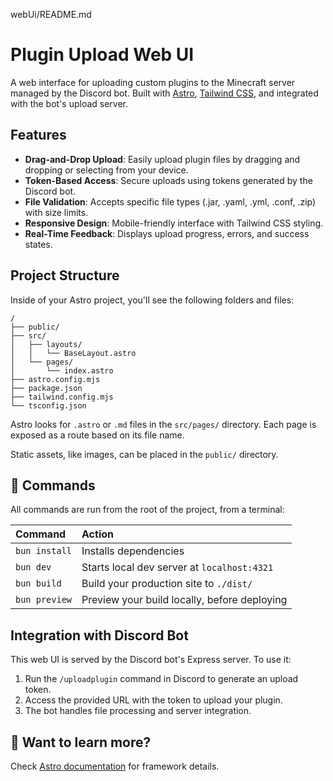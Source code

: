 webUi/README.md
# Plugin Upload Web UI

A web interface for uploading custom plugins to the Minecraft server managed by the Discord bot. Built with [Astro](https://astro.build/), [Tailwind CSS](https://tailwindcss.com/), and integrated with the bot's upload server.

## Features

- **Drag-and-Drop Upload**: Easily upload plugin files by dragging and dropping or selecting from your device.
- **Token-Based Access**: Secure uploads using tokens generated by the Discord bot.
- **File Validation**: Accepts specific file types (.jar, .yaml, .yml, .conf, .zip) with size limits.
- **Responsive Design**: Mobile-friendly interface with Tailwind CSS styling.
- **Real-Time Feedback**: Displays upload progress, errors, and success states.

## Project Structure

Inside of your Astro project, you'll see the following folders and files:

```text
/
├── public/
├── src/
│   ├── layouts/
│   │   └── BaseLayout.astro
│   └── pages/
│       └── index.astro
├── astro.config.mjs
├── package.json
├── tailwind.config.mjs
└── tsconfig.json
```

Astro looks for `.astro` or `.md` files in the `src/pages/` directory. Each page is exposed as a route based on its file name.

Static assets, like images, can be placed in the `public/` directory.

## 🚀 Commands

All commands are run from the root of the project, from a terminal:

| Command                   | Action                                           |
| :------------------------ | :----------------------------------------------- |
| `bun install`             | Installs dependencies                            |
| `bun dev`             | Starts local dev server at `localhost:4321`      |
| `bun build`           | Build your production site to `./dist/`          |
| `bun preview`         | Preview your build locally, before deploying     |

## Integration with Discord Bot

This web UI is served by the Discord bot's Express server. To use it:

1. Run the `/uploadplugin` command in Discord to generate an upload token.
2. Access the provided URL with the token to upload your plugin.
3. The bot handles file processing and server integration.

## 👀 Want to learn more?

Check [Astro documentation](https://docs.astro.build) for framework details.